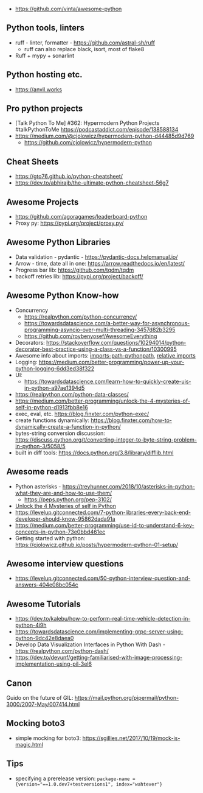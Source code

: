 * https://github.com/vinta/awesome-python

## Python tools, linters
* ruff - linter, formatter - https://github.com/astral-sh/ruff
  * ruff can also replace black, isort, most of flake8
* Ruff + mypy + sonarlint

## Python hosting etc.
* https://anvil.works

## Pro python projects
* [Talk Python To Me] #362: Hypermodern Python Projects #talkPythonToMe https://podcastaddict.com/episode/138588134 
* https://medium.com/@cjolowicz/hypermodern-python-d44485d9d769
  * https://github.com/cjolowicz/hypermodern-python   

## Cheat Sheets
* https://gto76.github.io/python-cheatsheet/
* https://dev.to/abhirajb/the-ultimate-python-cheatsheet-56g7

## Awesome Projects
* https://github.com/agoragames/leaderboard-python
* Proxy py: https://pypi.org/project/proxy.py/

## Awesome Python Libraries
* Data validation - pydantic - https://pydantic-docs.helpmanual.io/
* Arrow - time, date all in one: https://arrow.readthedocs.io/en/latest/
* Progress bar lib: https://github.com/tqdm/tqdm
* backoff retries lib: https://pypi.org/project/backoff/

## Awesome Python Know-how 
* Concurrency 
  * https://realpython.com/python-concurrency/
  * https://towardsdatascience.com/a-better-way-for-asynchronous-programming-asyncio-over-multi-threading-3457d82b3295
  * https://github.com/roybenyosef/AwesomeEverything
* Decorators: https://stackoverflow.com/questions/10294014/python-decorator-best-practice-using-a-class-vs-a-function/10300995
* Awesome info about imports: [imports-path-pythonpath](https://www.devdungeon.com/content/python-import-syspath-and-pythonpath-tutorial), [relative imports](https://stackoverflow.com/questions/14132789/relative-imports-for-the-billionth-time)
* Logging: https://medium.com/better-programming/power-up-your-python-logging-6dd3ed38f322
* UI:
  * https://towardsdatascience.com/learn-how-to-quickly-create-uis-in-python-a97ae1394d5
* https://realpython.com/python-data-classes/
* https://medium.com/better-programming/unlock-the-4-mysteries-of-self-in-python-d1913fbb8e16
* exec, eval, etc. https://blog.finxter.com/python-exec/
* create functions dynamically: https://blog.finxter.com/how-to-dynamically-create-a-function-in-python/
* bytes-string conversion discussion: https://discuss.python.org/t/converting-integer-to-byte-string-problem-in-python-3/5058/5
* built in diff tools: https://docs.python.org/3.8/library/difflib.html

## Awesome reads
* Python asterisks - https://treyhunner.com/2018/10/asterisks-in-python-what-they-are-and-how-to-use-them/
  * https://peps.python.org/pep-3102/ 
* [Unlock the 4 Mysteries of self in Python](https://link.medium.com/P96rqnmH44)
* https://levelup.gitconnected.com/7-python-libraries-every-back-end-developer-should-know-95862dada91a
* https://medium.com/better-programming/use-id-to-understand-6-key-concepts-in-python-73e0bbd461ec
* Getting started with python: https://cjolowicz.github.io/posts/hypermodern-python-01-setup/

## Awesome interview questions
* https://levelup.gitconnected.com/50-python-interview-question-and-answers-404e08bc054c

## Awesome Tutorials
* https://dev.to/kalebu/how-to-perform-real-time-vehicle-detection-in-python-4i9h
* https://towardsdatascience.com/implementing-grpc-server-using-python-9dc42e8daea0
* Develop Data Visualization Interfaces in Python With Dash - https://realpython.com/python-dash/
* https://dev.to/devunf/getting-familiarised-with-image-processing-implementation-using-pil-3el6

## Canon
Guido on the future of GIL:
https://mail.python.org/pipermail/python-3000/2007-May/007414.html

## Mocking boto3
* simple mocking for boto3: https://sgillies.net/2017/10/19/mock-is-magic.html

## Tips
* specifying a prerelease version: `package-name = {version="==1.0.dev7+testversions1", index="wahtever"}`
